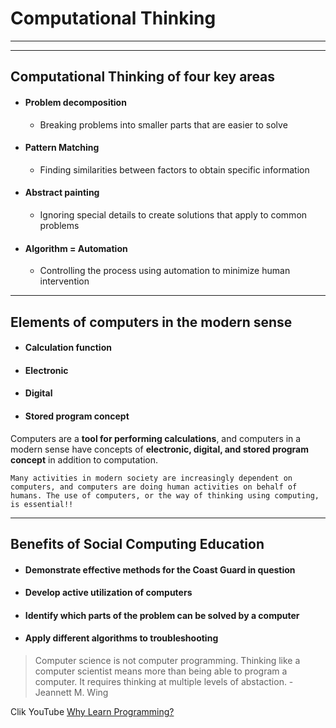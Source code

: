 # Computational Thinking
---------------------------
--------------------------


## Computational Thinking of four key areas
* #### Problem decomposition
    - Breaking problems into smaller parts that are easier to solve
* #### Pattern Matching
    - Finding similarities between factors to obtain specific information
* #### Abstract painting
    - Ignoring special details to create solutions that apply to common problems
* #### Algorithm = Automation
    - Controlling the process using automation to minimize human intervention

---------------------------------------------------

## Elements of computers in the modern sense
* #### Calculation function
* #### Electronic
* #### Digital
* #### Stored program concept

Computers are a **tool for performing calculations**, and computers in a modern sense have concepts of **electronic, digital, and stored program concept** in addition to computation.

```
Many activities in modern society are increasingly dependent on computers, and computers are doing human activities on behalf of humans. The use of computers, or the way of thinking using computing, is essential!!
```
--------------------------------------------------
## Benefits of Social Computing Education
* #### Demonstrate effective methods for the Coast Guard in question
* #### Develop active utilization of computers
* #### Identify which parts of the problem can be solved by a computer
* #### Apply different algorithms to troubleshooting



> Computer science is not computer programming. Thinking like a computer scientist means more than being able to program a computer. It requires thinking at multiple levels of abstaction. -Jeannett M. Wing

Clik YouTube [Why Learn Programming?](https://www.youtube.com/watch?v=SESuctdE9vM)



